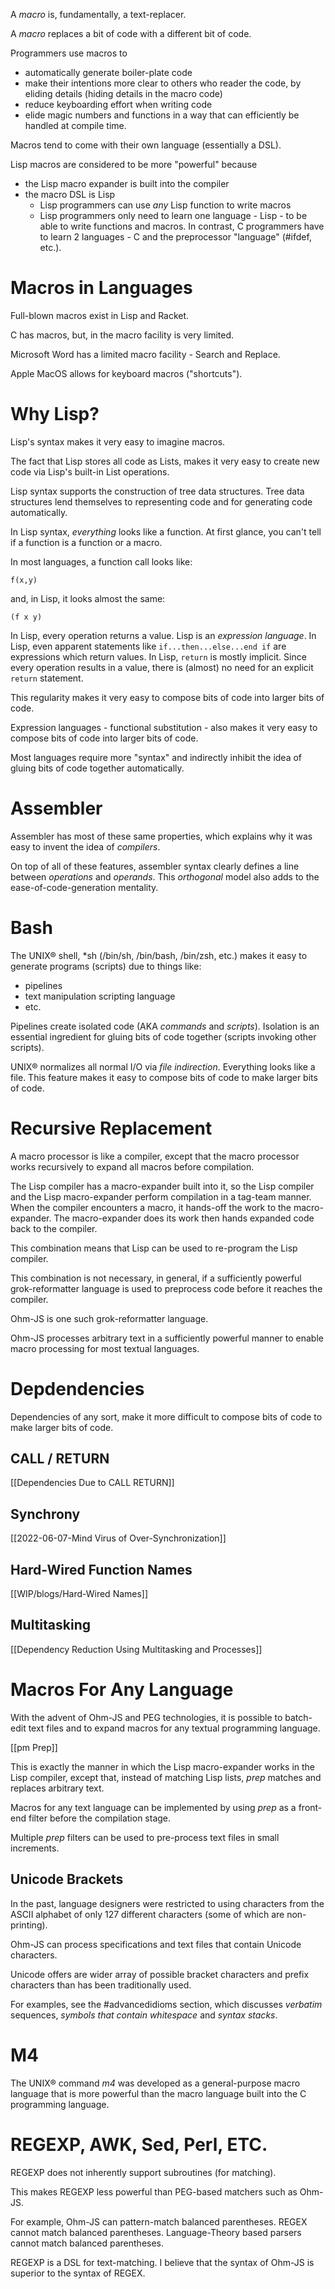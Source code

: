 A *macro* is, fundamentally, a text-replacer.

A *macro* replaces a bit of code with a different bit of code.

Programmers use macros to
- automatically generate boiler-plate code
- make their intentions more clear to others who reader the code, by eliding details (hiding details in the macro code)
- reduce keyboarding effort when writing code
- elide magic numbers and functions in a way that can efficiently be handled at compile time.

Macros tend to come with their own language (essentially a DSL).

Lisp macros are considered to be more "powerful" because
- the Lisp macro expander is built into the compiler
- the macro DSL is Lisp
	- Lisp programmers can use *any* Lisp function to write macros
	- Lisp programmers only need to learn one language - Lisp - to be able to write functions and macros.  In contrast, C programmers have to learn 2 languages - C and the preprocessor "language" (#ifdef, etc.).

# Macros in Languages
Full-blown macros exist in Lisp and Racket.

C has macros, but, in the macro facility is very limited.

Microsoft Word has a limited macro facility - Search and Replace.

Apple MacOS allows for keyboard macros ("shortcuts").

# Why Lisp?
Lisp's syntax makes it very easy to imagine macros.

The fact that Lisp stores all code as Lists, makes it very easy to create new code via Lisp's built-in List operations.

Lisp syntax supports the construction of tree data structures.  Tree data structures lend themselves to representing code and for generating code automatically.

In Lisp syntax, *everything* looks like a function.  At first glance, you can't tell if a function is a function or a macro.

In most languages, a function call looks like:
```
f(x,y)
```
and, in Lisp, it looks almost the same:
```
(f x y)
```

In Lisp, every operation returns a value.  Lisp is an *expression language*.  In Lisp, even apparent statements like `if...then...else...end if` are expressions which return values. In Lisp, `return` is mostly implicit.  Since every operation results in a value, there is (almost) no need for an explicit `return` statement.

This regularity makes it very easy to compose bits of code into larger bits of code.

Expression languages - functional substitution - also makes it very easy to compose bits of code into larger bits of code.

Most languages require more "syntax" and indirectly inhibit the idea of gluing bits of code together automatically.

# Assembler
Assembler has most of these same properties, which explains why it was easy to invent the idea of *compilers*.

On top of all of these features, assembler syntax clearly defines a line between *operations* and *operands*.  This *orthogonal* model also adds to the ease-of-code-generation mentality.

# Bash
The UNIX® shell, \*sh (/bin/sh, /bin/bash, /bin/zsh, etc.) makes it easy to generate programs (scripts) due to things like:
- pipelines
- text manipulation scripting language
- etc.

Pipelines create isolated code (AKA *commands* and *scripts*).  Isolation is an essential ingredient for gluing bits of code together (scripts invoking other scripts).

UNIX® normalizes all normal I/O via *file indirection*.  Everything looks like a file.  This feature makes it easy to compose bits of code to make larger bits of code.

# Recursive Replacement
A macro processor is like a compiler, except that the macro processor works recursively to expand all macros before compilation.

The Lisp compiler has a macro-expander built into it, so the Lisp compiler and the Lisp macro-expander perform compilation in a tag-team manner.  When the compiler encounters a macro, it hands-off the work to the macro-expander.  The macro-expander does its work then hands expanded code back to the compiler.

This combination means that Lisp can be used to re-program the Lisp compiler.

This combination is not necessary, in general, if a sufficiently powerful grok-reformatter language is used to preprocess code before it reaches the compiler.  

Ohm-JS is one such grok-reformatter language.

Ohm-JS processes arbitrary text in a sufficiently powerful manner to enable macro processing for most textual languages.

# Depdendencies
Dependencies of any sort, make it more difficult to compose bits of code to make larger bits of code.

## CALL / RETURN
[[Dependencies Due to CALL RETURN]]
## Synchrony
[[2022-06-07-Mind Virus of Over-Synchronization]]
## Hard-Wired Function Names
[[WIP/blogs/Hard-Wired Names]]
## Multitasking
[[Dependency Reduction Using Multitasking and Processes]]

# Macros For Any Language
With the advent of Ohm-JS and PEG technologies, it is possible to batch-edit text files and to expand macros for any textual programming language.

[[pm Prep]]

This is exactly the manner in which the Lisp macro-expander works in the Lisp compiler, except that, instead of matching Lisp lists, *prep* matches and replaces arbitrary text.

Macros for any text language can be implemented by using *prep* as a front-end filter before the compilation stage.

Multiple *prep* filters can be used to pre-process text files in small increments.

## Unicode Brackets
In the past, language designers were restricted to using characters from the ASCII alphabet of only 127 different characters (some of which are non-printing).

Ohm-JS can process specifications and text files that contain Unicode characters.  

Unicode offers are wider array of possible bracket characters and prefix characters than has been traditionally used.

For examples, see the #advancedidioms section, which discusses *verbatim* sequences, *symbols that contain whitespace* and *syntax stacks*.

# M4
The UNIX® command *m4* was developed as a general-purpose macro language that is more powerful than the macro language built into the C programming language.

# REGEXP, AWK, Sed, Perl, ETC.
REGEXP does not inherently support subroutines (for matching).

This makes REGEXP less powerful than PEG-based matchers such as Ohm-JS.

For example, Ohm-JS can pattern-match balanced parentheses.  REGEX cannot match balanced parentheses.  Language-Theory based parsers cannot match balanced parentheses.

REGEXP is a DSL for text-matching.  I believe that the syntax of Ohm-JS is superior to the syntax of REGEX.